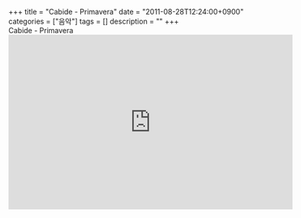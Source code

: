 +++
title = "Cabide - Primavera"
date = "2011-08-28T12:24:00+0900"
categories = ["음악"]
tags = []
description = ""
+++
<span class="copyright_entry" style="display:block;" title="Cabide - Primavera @@**@@http://shed.egloos.com/3723808"></span>Cabide - Primavera 
<br>
<embed src="http://www.youtube.com/v/dCglhQrkqRg?version=3&amp;hl=ko_KR" type="application/x-shockwave-flash" width="560" height="345" allowscriptaccess="always" allowfullscreen="true"> 
<!--
       <rdf:RDF xmlns:rdf="http://www.w3.org/1999/02/22-rdf-syntax-ns#"
		    xmlns:dc="http://purl.org/dc/elements/1.1/"
		    xmlns:trackback="http://madskills.com/public/xml/rss/module/trackback/">
       <rdf:Description
	        rdf:about="http://shed.egloos.com/3723808"
	        dc:identifier="http://shed.egloos.com/3723808"
	        dc:title="Cabide - Primavera "
	        trackback:ping="http://shed.egloos.com/tb/3723808"/>
       </rdf:RDF>
       -->

<ul></ul>